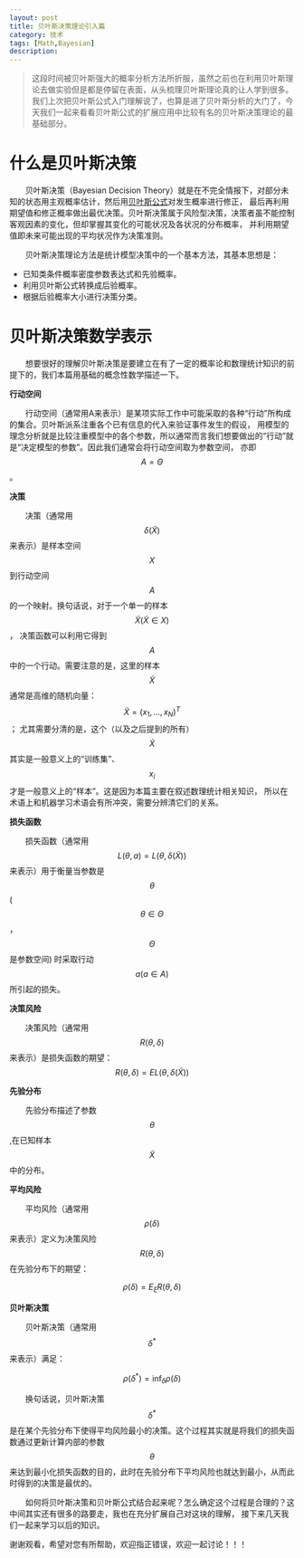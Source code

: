 ```yaml
---
layout: post
title: 贝叶斯决策理论引入篇
category: 技术
tags: [Math,Bayesian]
description: 
---
```


> 这段时间被贝叶斯强大的概率分析方法所折服，虽然之前也在利用贝叶斯理论去做实验但是都是停留在表面，从头梳理贝叶斯理论真的让人学到很多。
我们上次把贝叶斯公式入门理解说了，也算是进了贝叶斯分析的大门了，今天我们一起来看看贝叶斯公式的扩展应用中比较有名的贝叶斯决策理论的最基础部分。

# 什么是贝叶斯决策 # 

　　贝叶斯决策（Bayesian Decision Theory）就是在不完全情报下，对部分未知的状态用主观概率估计，然后用[贝叶斯公式](http://www.twistedwg.com/2018/05/05/Bayes-basic-rule.html)对发生概率进行修正，
最后再利用期望值和修正概率做出最优决策。贝叶斯决策属于风险型决策，决策者虽不能控制客观因素的变化，但却掌握其变化的可能状况及各状况的分布概率，
并利用期望值即未来可能出现的平均状况作为决策准则。

　　贝叶斯决策理论方法是统计模型决策中的一个基本方法，其基本思想是：

- 已知类条件概率密度参数表达式和先验概率。
- 利用贝叶斯公式转换成后验概率。
- 根据后验概率大小进行决策分类。

# 贝叶斯决策数学表示 #

　　想要很好的理解贝叶斯决策是要建立在有了一定的概率论和数理统计知识的前提下的，我们本篇用基础的概念性数学描述一下。

**行动空间**

　　行动空间（通常用A来表示）是某项实际工作中可能采取的各种“行动”所构成的集合。贝叶斯派系注重各个已有信息的代入来验证事件发生的假设，
用模型的理念分析就是比较注重模型中的各个参数，所以通常而言我们想要做出的“行动”就是“决定模型的参数”。因此我们通常会将行动空间取为参数空间，
亦即$$A=\Theta$$。

**决策**

　　决策（通常用$$\delta(\tilde X)$$来表示）是样本空间$$X$$到行动空间$$A$$的一个映射。换句话说，对于一个单一的样本$$\tilde X(\tilde X\in X)$$，
决策函数可以利用它得到$$A$$中的一个行动。需要注意的是，这里的样本$$\tilde X$$通常是高维的随机向量：$$\tilde X=(x_1,...,x_N)^T$$；
尤其需要分清的是，这个（以及之后提到的所有）$$\tilde X$$其实是一般意义上的“训练集”、$$x_i$$才是一般意义上的“样本”。这是因为本篇主要在叙述数理统计相关知识，
所以在术语上和机器学习术语会有所冲突，需要分辨清它们的关系。

**损失函数**

　　损失函数（通常用$$L(\theta,a)=L(\theta,\delta(\tilde X))$$来表示）用于衡量当参数是$$\theta$$($$\theta\in\Theta$$，$$\Theta$$是参数空间)
时采取行动$$a(a\in A)$$所引起的损失。

**决策风险**

　　决策风险（通常用$$R(\theta,\delta)$$来表示）是损失函数的期望：$$R(\theta,\delta)=EL(\theta,\delta(\tilde X))$$

**先验分布**

　　先验分布描述了参数$$\theta$$,在已知样本$$\tilde X$$中的分布。

**平均风险**

　　平均风险（通常用$$\rho(\delta)$$来表示）定义为决策风险$$R(\theta,\delta)$$在先验分布下的期望：

$$\rho(\delta) = E_\xi R(\theta,\delta)$$

**贝叶斯决策**

　　贝叶斯决策（通常用$$\delta^*$$来表示）满足：

$$\rho(\delta^*)=\inf_\delta\rho(\delta)$$

　　换句话说，贝叶斯决策$$\delta^*$$是在某个先验分布下使得平均风险最小的决策。这个过程其实就是将我们的损失函数通过更新计算内部的参数$$\theta$$
来达到最小化损失函数的目的，此时在先验分布下平均风险也就达到最小，从而此时得到的决策是最优的。

　　如何将贝叶斯决策和贝叶斯公式结合起来呢？怎么确定这个过程是合理的？这中间其实还有很多的路要走，我也在充分扩展自己对这块的理解，
接下来几天我们一起来学习以后的知识。

谢谢观看，希望对您有所帮助，欢迎指正错误，欢迎一起讨论！！！